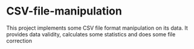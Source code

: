 # CSV-file-manipulation
This project implements some CSV file format manipulation on its data. It provides data validity, calculates some statistics and does some file correction
